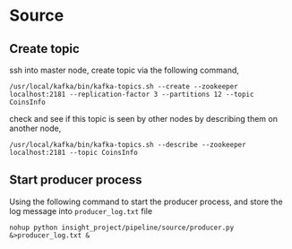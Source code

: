 # Source


## Create topic
ssh into master node, create topic via the following command,
```
/usr/local/kafka/bin/kafka-topics.sh --create --zookeeper localhost:2181 --replication-factor 3 --partitions 12 --topic CoinsInfo
```

check and see if this topic is seen by other nodes by describing them on another node,
```
/usr/local/kafka/bin/kafka-topics.sh --describe --zookeeper localhost:2181 --topic CoinsInfo
```

## Start producer process
Using the following command to start the producer process,
and store the log message into `producer_log.txt` file
```
nohup python insight_project/pipeline/source/producer.py &>producer_log.txt &
```

